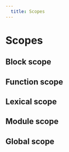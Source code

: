 ```yaml
---
  title: Scopes
---
```

# Scopes

## Block scope

## Function scope

## Lexical scope

## Module scope

## Global scope

